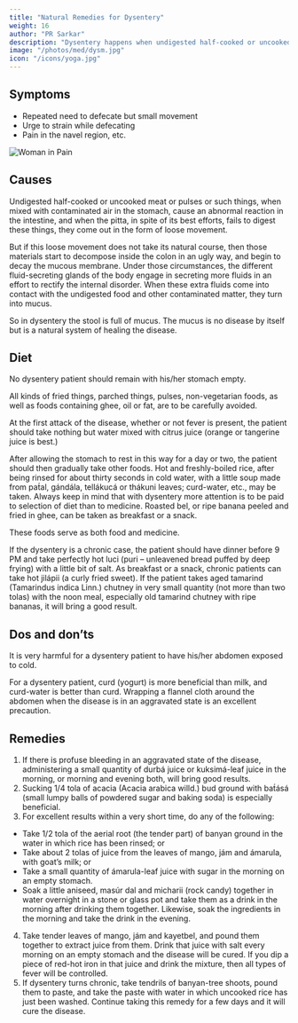 ```yaml
---
title: "Natural Remedies for Dysentery"
weight: 16
author: "PR Sarkar"
description: "Dysentery happens when undigested half-cooked or uncooked food fails to get digested and come out as loose movement"
image: "/photos/med/dysm.jpg"
icon: "/icons/yoga.jpg"
---
```




## Symptoms

- Repeated need to defecate but small movement
- Urge to strain while defecating
- Pain in the navel region, etc.

![Woman in Pain](/photos/med/dys.jpg)

## Causes

Undigested half-cooked or uncooked meat or pulses or such things, when mixed with contaminated air in the stomach, cause an abnormal reaction in the intestine, and when the pitta, in spite of its best efforts, fails to digest these things, they come out in the form of loose movement. 

But if this loose movement does not take its natural course, then those materials start to decompose inside the colon in an ugly way, and begin to decay the mucous membrane. Under those circumstances, the different fluid-secreting glands of the body engage in secreting more fluids in an effort to rectify the internal disorder. When these extra fluids come into contact with the undigested food and other contaminated matter, they turn into mucus. 

So in dysentery the stool is full of mucus. The mucus is no disease by itself but is a natural system of healing the disease.

<!-- Morning – Utkśepa Mudrá, Padahastásana, Agnisára Mudrá, Ud́d́ayana Mudrá and Ágneyii Práńáyáma.
Evening – Same. -->

## Diet

No dysentery patient should remain with his/her stomach empty.

All kinds of fried things, parched things, pulses, non-vegetarian foods, as well as foods containing ghee, oil or fat, are to be carefully avoided.

At the first attack of the disease, whether or not fever is present, the patient should take nothing but water mixed with citrus juice (orange or tangerine juice is best.)

After allowing the stomach to rest in this way for a day or two, the patient should then gradually take other foods. Hot and freshly-boiled rice, after being rinsed for about thirty seconds in cold water, with a little soup made from pat́al, gándála, tellákucá or thákuni leaves; curd-water, etc., may be taken. Always keep in mind that with dysentery more attention is to be paid to selection of diet than to medicine. Roasted bel, or ripe banana peeled and fried in ghee, can be taken as breakfast or a snack. 

These foods serve as both food and medicine.

If the dysentery is a chronic case, the patient should have dinner before 9 PM and take perfectly hot luci (puri – unleavened bread puffed by deep frying) with a little bit of salt. As breakfast or a snack, chronic patients can take hot jilápii (a curly fried sweet). If the patient takes aged tamarind (Tamarindus indica Linn.) chutney in very small quantity (not more than two tolas) with the noon meal, especially old tamarind chutney with ripe bananas, it will bring a good result.

## Dos and don’ts

It is very harmful for a dysentery patient to have his/her abdomen exposed to cold.

For a dysentery patient, curd (yogurt) is more beneficial than milk, and curd-water is better than curd.
Wrapping a flannel cloth around the abdomen when the disease is in an aggravated state is an excellent precaution.


## Remedies

1. If there is profuse bleeding in an aggravated state of the disease, administering a small quantity of durbá juice or kuksimá-leaf juice in the morning, or morning and evening both, will bring good results.
2. Sucking 1/4 tola of acacia (Acacia arabica willd.) bud ground with bat́ásá (small lumpy balls of powdered sugar and baking soda) is especially beneficial.
3. For excellent results within a very short time, do any of the following:
  - Take 1/2 tola of the aerial root (the tender part) of banyan ground in the water in which rice has been rinsed; or
  - Take about 2 tolas of juice from the leaves of mango, jám and ámarula, with goat’s milk; or
  - Take a small quantity of ámarula-leaf juice with sugar in the morning on an empty stomach.
  - Soak a little aniseed, masúr dal and micharii (rock candy) together in water overnight in a stone or glass pot and take them as a drink in the morning after drinking them together. Likewise, soak the ingredients in the morning and take the drink in the evening.
4. Take tender leaves of mango, jám and kayetbel, and pound them together to extract juice from them. Drink that juice with salt every morning on an empty stomach and the disease will be cured. If you dip a piece of red-hot iron in that juice and drink the mixture, then all types of fever will be controlled.
5. If dysentery turns chronic, take tendrils of banyan-tree shoots, pound them to paste, and take the paste with water in which uncooked rice has just been washed. Continue taking this remedy for a few days and it will cure the disease.